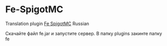 # Fe-SpigotMC
Translation plugin <a href="https://www.spigotmc.org/resources/fe.723/">Fe SpigotMC</a> Russian 

Скачайте файл fe.jar и запустите сервер. В папку plugins закинте папку fe
